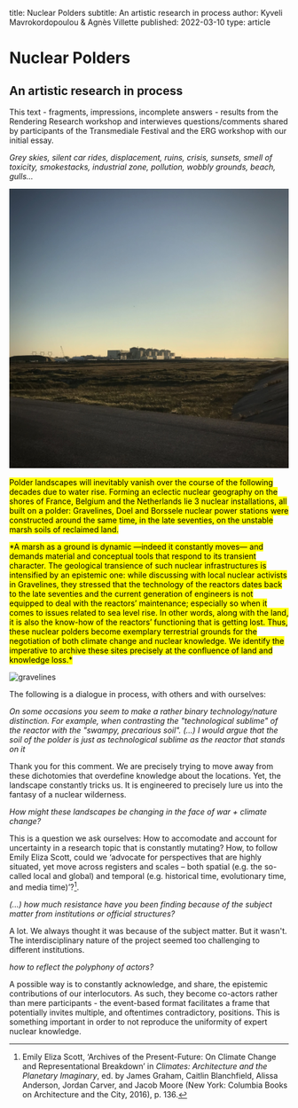 ﻿title: Nuclear Polders
subtitle: An artistic research in process
author: Kyveli Mavrokordopoulou & Agnès Villette
published: 2022-03-10
type: article



# Nuclear Polders
## An artistic research in process

This text - fragments, impressions, incomplete answers - results from the Rendering Research workshop and interwieves questions/comments shared by participants of the Transmediale Festival and the ERG workshop with our initial essay.

*Grey skies, silent car rides, displacement, ruins, crisis, sunsets, smell of toxicity, smokestacks, industrial zone, pollution, wobbly grounds, beach, gulls...*

![gravelines](/static/img/Gravelines-4.jpeg)

<mark>Polder landscapes will inevitably vanish over the course of the following decades due to water rise. Forming an eclectic nuclear geography on the shores of France, Belgium and the Netherlands lie 3 nuclear installations, all built on a polder: Gravelines, Doel and Borssele nuclear power stations were constructed around the same time, in the late seventies, on the unstable marsh soils of reclaimed land.</mark>


<mark>
*A marsh as a ground is dynamic —indeed it constantly moves— and demands material and conceptual tools that respond to its transient character. The geological transience of such nuclear infrastructures is intensified by an epistemic one: while discussing with local nuclear activists in Gravelines, they stressed that the technology of the reactors dates back to the late seventies and the current generation of engineers is not equipped to deal with the reactors’ maintenance; especially so when it comes to issues related to sea level rise. In other words, along with the land, it is also the know-how of the reactors’ functioning that is getting lost. Thus, these nuclear polders become exemplary terrestrial grounds for the negotiation of both climate change and nuclear knowledge. We identify the imperative to archive these sites precisely at the confluence of land and knowledge loss.*
</mark>

![gravelines](/static/img/Gravelines-1.jpeg)

The following is a dialogue in process, with others and with ourselves:

*On some occasions you seem to make a rather binary technology/nature distinction. For example, when contrasting the "technological sublime" of the reactor with the "swampy, precarious soil". (...) I would argue that the soil of the polder is just as technological sublime as the reactor that stands on it*

Thank you for this comment. We are precisely trying to move away from these dichotomies that overdefine knowledge about the locations. Yet, the landscape constantly tricks us. It is engineered to precisely lure us into the fantasy of a nuclear wilderness. 

*How might these landscapes be changing in the face of war + climate change?*

This is a question we ask ourselves: How to accomodate and account for uncertainty in a research topic that is constantly mutating? How, to follow Emily Eliza Scott, could we ‘advocate for perspectives that are highly situated, yet move across registers and scales – both spatial (e.g. the so-called local and global) and temporal (e.g. historical time, evolutionary time, and media time)’?[^1].
 
 [^1]: Emily Eliza Scott, ‘Archives of the Present-Future: On Climate Change and Representational Breakdown’ in _Climates: Architecture and the Planetary Imaginary_, ed. by James Graham, Caitlin Blanchfield, Alissa Anderson, Jordan Carver, and Jacob Moore (New York: Columbia Books on Architecture and the City, 2016), p. 136.

*(...) how much resistance have you been finding because of the subject matter from institutions or official structures?*

A lot. We always thought it was because of the subject matter. But it wasn't. The interdisciplinary nature of the project seemed too challenging to different institutions.

*how to reflect the polyphony of actors?*

A possible way is to constantly acknowledge, and share, the epistemic contributions of our interlocutors. As such, they become co-actors rather than mere participants - the event-based format facilitates a frame that potentially invites multiple, and oftentimes contradictory, positions. This is something important in order to not reproduce the uniformity of expert nuclear knowledge.  
